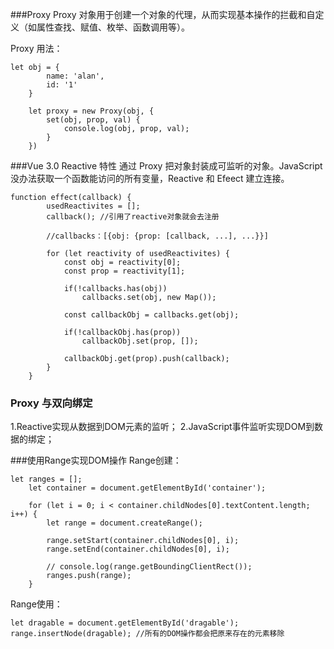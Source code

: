 ###Proxy
Proxy 对象用于创建一个对象的代理，从而实现基本操作的拦截和自定义（如属性查找、赋值、枚举、函数调用等）。

Proxy 用法：
```
let obj = {
        name: 'alan',
        id: '1'
    }

    let proxy = new Proxy(obj, {
        set(obj, prop, val) {
            console.log(obj, prop, val);
        }
    })
```


###Vue 3.0 Reactive 特性
通过 Proxy 把对象封装成可监听的对象。JavaScript 没办法获取一个函数能访问的所有变量，Reactive 和 Efeect 建立连接。
```
function effect(callback) {
        usedReactivites = [];
        callback(); //引用了reactive对象就会去注册

        //callbacks：[{obj: {prop: [callback, ...], ...}}]

        for (let reactivity of usedReactivites) {
            const obj = reactivity[0];
            const prop = reactivity[1];

            if(!callbacks.has(obj))
                callbacks.set(obj, new Map());

            const callbackObj = callbacks.get(obj);

            if(!callbackObj.has(prop))
                callbackObj.set(prop, []);

            callbackObj.get(prop).push(callback);
        }
    }
```

### Proxy 与双向绑定
1.Reactive实现从数据到DOM元素的监听；
2.JavaScript事件监听实现DOM到数据的绑定；

###使用Range实现DOM操作
Range创建：
```
let ranges = [];
    let container = document.getElementById('container');

    for (let i = 0; i < container.childNodes[0].textContent.length; i++) {
        let range = document.createRange();

        range.setStart(container.childNodes[0], i);
        range.setEnd(container.childNodes[0], i);

        // console.log(range.getBoundingClientRect());
        ranges.push(range);
    }
```
Range使用：
```
let dragable = document.getElementById('dragable');
range.insertNode(dragable); //所有的DOM操作都会把原来存在的元素移除
```
